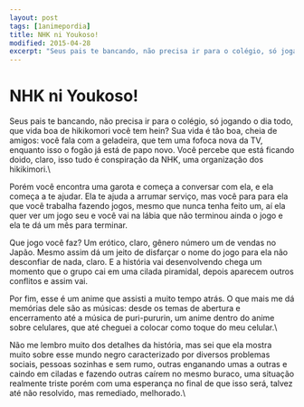 ```yaml
---
layout: post
tags: [1animepordia]
title: NHK ni Youkoso!
modified: 2015-04-28
excerpt: "Seus pais te bancando, não precisa ir para o colégio, só jogando o dia todo, que vida boa de hikikomori você tem hein? Sua vida é tão boa, cheia de amigos: você fala com a geladeira, que tem uma fofoca nova da TV, enquanto isso o fogão já está de papo novo. Você percebe que está ficando doido, claro, isso tudo é conspiração da NHK, uma organização dos hikikimori.<br>"
---
```


NHK ni Youkoso!
===============

Seus pais te bancando, não precisa ir para o colégio, só jogando o dia
todo, que vida boa de hikikomori você tem hein? Sua vida é tão boa,
cheia de amigos: você fala com a geladeira, que tem uma fofoca nova da
TV, enquanto isso o fogão já está de papo novo. Você percebe que está
ficando doido, claro, isso tudo é conspiração da NHK, uma organização
dos hikikimori.\

Porém você encontra uma garota e começa a conversar com ela, e ela
começa a te ajudar. Ela te ajuda a arrumar serviço, mas você para para
ela que você trabalha fazendo jogos, mesmo que nunca tenha feito um, aí
ela quer ver um jogo seu e você vai na lábia que não terminou ainda o
jogo e ela te dá um mês para terminar.

Que jogo você faz? Um erótico, claro, gênero número um de vendas no
Japão. Mesmo assim dá um jeito de disfarçar o nome do jogo para ela não
desconfiar de nada, claro. E a história vai desenvolvendo chega um
momento que o grupo cai em uma cilada piramidal, depois aparecem outros
conflitos e assim vai.

Por fim, esse é um anime que assisti a muito tempo atrás. O que mais me
dá memórias dele são as músicas: desde os temas de abertura e
encerramento até a música de puri-pururin, um anime dentro do anime
sobre celulares, que até cheguei a colocar como toque do meu celular.\

Não me lembro muito dos detalhes da história, mas sei que ela mostra
muito sobre esse mundo negro caracterizado por diversos problemas
sociais, pessoas sozinhas e sem rumo, outras enganando umas a outras e
caindo em ciladas e fazendo outras caírem no mesmo buraco, uma situação
realmente triste porém com uma esperança no final de que isso será,
talvez até não resolvido, mas remediado, melhorado.\


